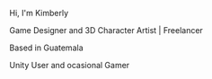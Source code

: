Hi, I'm Kimberly

Game Designer and 3D Character Artist | Freelancer

Based in Guatemala

Unity User and ocasional Gamer
